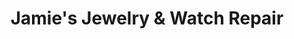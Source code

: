---
title: "Jamie's Jewelry & Watch Repair"
url: /durango/jamies-jewelry-and-watch-repair/
shop: jewelry
---